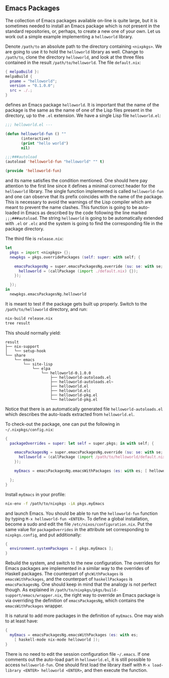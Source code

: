 ## Emacs Packages

The collection of Emacs packages available on-line is quite large, but it is sometimes needed to install an Emacs package which is not present in the standard repositories, or, perhaps, to create a new one of your own. Let us work out a simple example implementing a `helloworld` library.

Denote `/path/to` an absolute path to the directory containing `<nixpkgs>`. We are going to use it to hold the `helloworld` library as well. Change to `/path/to`, clone the directory `helloworld`, and look at the three files contained in the result `/path/to/helloworld`. The file `default.nix`:
```nix
{ melpaBuild }:
melpaBuild {
  pname = "helloworld";
  version = "0.1.0.0";
  src = ./.;
}
```
defines an Emacs package `helloworld`. It is important that the name of the package is the same as the name of one of the Lisp files present in the directory, up to the `.el` extension. We have a single Lisp file `helloworld.el`:
```lisp
;;; helloworld.el ---

(defun helloworld-fun () ""
       (interactive)
       (print "hello world")
       nil)

;;;###autoload
(autoload 'helloworld-fun "helloworld" "" t)

(provide 'helloworld-fun)
```
and its name satisfies the condition mentioned. One should here pay attention to the first line since it defines a minimal correct header for the `helloworld` library. The single function implemented is called  `helloworld-fun` and one can observe that its prefix coincides with the name of the package. This is necessary to avoid the warnings of the Lisp compiler which are meant to prevent the name clashes. This function is going to be auto-loaded in Emacs as described by the code following the line marked `;;;###autoload`. The string `helloworld` is going to be automatically extended with `.el` or `.elc` and the system is going to find the corresponding file in the package directory.

The third file is `release.nix`:
```nix
let
  pkgs = import <nixpkgs> {};
  newpkgs = pkgs.overridePackages (self: super: with self; {

    emacsPackagesNg = super.emacsPackagesNg.override (su: se: with se; {
      helloworld = (callPackage (import ./default.nix) {});
    });

  });
in
  newpkgs.emacsPackagesNg.helloworld
```
It is meant to test if the package gets built up properly. Switch to the `/path/to/helloworld` directory, and run:
```bash
nix-build release.nix
tree result
```  
This should normally yield:
```
result
├── nix-support
│   └── setup-hook
└── share
    └── emacs
        └── site-lisp
            └── elpa
                └── helloworld-0.1.0.0
                    ├── helloworld-autoloads.el
                    ├── helloworld-autoloads.el~
                    ├── helloworld.el
                    ├── helloworld.elc
                    ├── helloworld-pkg.el
                    └── helloworld-pkg.el
```
Notice that there is an automatically generated file `helloworld-autoloads.el` which describes the auto-loads extracted from `helloworld.el`.

To check-out the package, one can put the following in `~/.nixpkgs/config.nix`:
```nix
{
  packageOverrides = super: let self = super.pkgs; in with self; {

    emacsPackagesNg = super.emacsPackagesNg.override (su: se: with se; {
      helloworld = (callPackage (import /path/to/helloworld/default.nix) {});
    });

    myEmacs = emacsPackagesNg.emacsWithPackages (es: with es; [ helloworld ]);

  };
}
```
Install `myEmacs` in your profile:
```bash
nix-env -f /path/to/nixpkgs -iA pkgs.myEmacs
```
and launch Emacs. You should be able to run the `helloworld-fun` function by typing `M-x helloworld-fun <ENTER>`. To define a global installation, become a sudo and edit the file `/etc/nixos/configuration.nix`. Put the same value for `packageOverrides` in the attribute set corresponding to `nixpkgs.config`, and put additionally:
```nix
{
  environment.systemPackages = [ pkgs.myEmacs ];
}
```
Rebuild the system, and switch to the new configuration. The overrides for Emacs packages are implemented in a similar way to the overrides of Haskell packages. The counterpart of `ghcWithPackages` is `emacsWithPackages`, and the counterpart of `haskellPackages` is `emacsPackagesNg`. One should keep in mind that the analogy is not perfect though. As explained in `/path/to/nixpkgs/pkgs/build-support/emacs/wrapper.nix`, the right way to override an Emacs package is via overriding the definition of `emacsPackagesNg`, which contains the `emacsWithPackages` wrapper.

It is natural to add more packages in the definition of `myEmacs`. One may wish to at least have:
```nix
{
  myEmacs = emacsPackagesNg.emacsWithPackages (es: with es;
    [ haskell-mode nix-mode helloworld ]);
}
```
There is no need to edit the session configuration file `~/.emacs`. If one comments out the auto-load part in `helloworld.el`, it is still possible to access `helloworld-fun`. One should first load the library itself with `M-x load-library <ENTER> helloworld <ENTER>`, and then execute the function.
